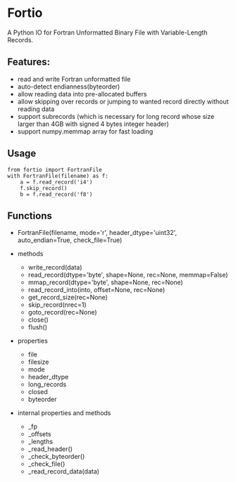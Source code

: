 # Fortio
A Python IO for Fortran Unformatted Binary File with Variable-Length Records.

## Features:
- read and write Fortran unformatted file
- auto-detect endianness(byteorder)
- allow reading data into pre-allocated buffers
- allow skipping over records or jumping to wanted record directly without reading data
- support subrecords (which is necessary for long record whose size larger than
  4GB with signed 4 bytes integer header)
- support numpy.memmap array for fast loading

## Usage
```
from fortio import FortranFile
with FortranFile(filename) as f:
    a = f.read_record('i4')
    f.skip_record()
    b = f.read_record('f8')
```

## Functions
- FortranFile(filename, mode='r', header_dtype='uint32',
         auto_endian=True, check_file=True)

- methods
    * write_record(data)
    * read_record(dtype='byte', shape=None, rec=None, memmap=False)
    * mmap_record(dtype='byte', shape=None, rec=None)
    * read_record_into(into, offset=None, rec=None)
    * get_record_size(rec=None)
    * skip_record(nrec=1)
    * goto_record(rec=None)
    * close()
    * flush()

- properties
    * file
    * filesize
    * mode
    * header_dtype
    * long_records
    * closed
    * byteorder

- internal properties and methods
    * _fp
    * _offsets
    * _lengths
    * _read_header()
    * _check_byteorder()
    * _check_file()
    * _read_record_data(data)
